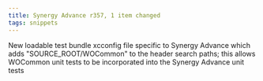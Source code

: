 ```yaml
---
title: Synergy Advance r357, 1 item changed
tags: snippets
---
```


New loadable test bundle xcconfig file specific to Synergy Advance which adds "SOURCE_ROOT/WOCommon" to the header search paths; this allows WOCommon unit tests to be incorporated into the Synergy Advance unit tests

